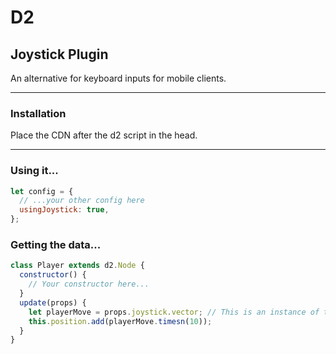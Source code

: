 # D2

## Joystick Plugin

An alternative for keyboard inputs for mobile clients.

---

### Installation

Place the CDN after the d2 script in the head.

---

### Using it...

```js
let config = {
  // ...your other config here
  usingJoystick: true,
};
```

### Getting the data...

```js
class Player extends d2.Node {
  constructor() {
    // Your constructor here...
  }
  update(props) {
    let playerMove = props.joystick.vector; // This is an instance of the Vector class, so feel free to use all methods that returns a new Vector. The vector is also normalized...
    this.position.add(playerMove.timesn(10));
  }
}
```
